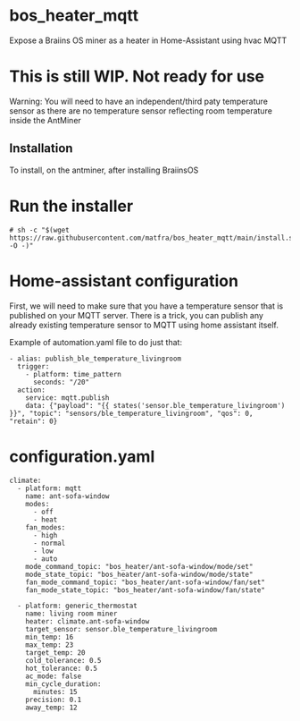 # bos_heater_mqtt
Expose a Braiins OS miner as a heater in Home-Assistant using hvac MQTT

# This is still WIP. Not ready for use

Warning: You will need to have an independent/third paty temperature sensor
as there are no temperature sensor reflecting room temperature inside the AntMiner

## Installation
To install, on the antminer, after installing BraiinsOS

# Run the installer
```
# sh -c "$(wget https://raw.githubusercontent.com/matfra/bos_heater_mqtt/main/install.sh -O -)"
```

# Home-assistant configuration
First, we will need to make sure that you have a temperature sensor that is published on your MQTT server. There is a trick, you can publish any already existing temperature sensor to MQTT using home assistant itself.

Example of automation.yaml file to do just that:
```
- alias: publish_ble_temperature_livingroom
  trigger:
    - platform: time_pattern
      seconds: "/20"
  action:
    service: mqtt.publish
    data: {"payload": "{{ states('sensor.ble_temperature_livingroom') }}", "topic": "sensors/ble_temperature_livingroom", "qos": 0, "retain": 0}
```

# configuration.yaml
```
climate:
  - platform: mqtt
    name: ant-sofa-window
    modes:
      - off
      - heat
    fan_modes:
      - high
      - normal
      - low
      - auto
    mode_command_topic: "bos_heater/ant-sofa-window/mode/set"
    mode_state_topic: "bos_heater/ant-sofa-window/mode/state"
    fan_mode_command_topic: "bos_heater/ant-sofa-window/fan/set"
    fan_mode_state_topic: "bos_heater/ant-sofa-window/fan/state"

  - platform: generic_thermostat
    name: living room miner
    heater: climate.ant-sofa-window
    target_sensor: sensor.ble_temperature_livingroom
    min_temp: 16
    max_temp: 23
    target_temp: 20
    cold_tolerance: 0.5
    hot_tolerance: 0.5
    ac_mode: false
    min_cycle_duration:
      minutes: 15
    precision: 0.1
    away_temp: 12
```


